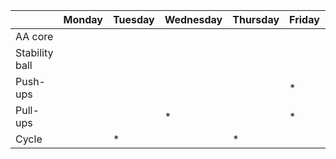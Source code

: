 | | Monday | Tuesday | Wednesday | Thursday | Friday | Saturday | Sunday |
| ---- | ---- | ---- | ---- | ---- | ---- | ---- | ---- | 
| AA core |    |  |  |   |   | | |
| Stability ball |  |   |   |   |   | | |
| Push-ups |  | |   | | *  | | |
| Pull-ups | | | *  | | *  | | |
| Cycle | |  * | |  * | |  * |  * |